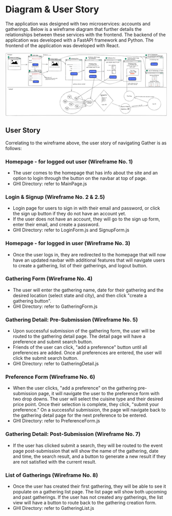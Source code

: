 # Diagram & User Story

The application was designed with two microservices: accounts and gatherings. Below is a wireframe diagram that further details the relationships between these services with the frontend. The backend of the application was developed with a FastAPI framework and Python. The frontend of the application was developed with React.

<img src="./GatherWireframe.png" />

<br />

## User Story
Correlating to the wireframe above, the user story of navigating Gather is as follows:
### Homepage - for logged out user (Wireframe No. 1)
- The user comes to the homepage that has info about the site and an option to login through the button on the navbar at top of page.
- GHI Directory: refer to MainPage.js

### Login & Signup (Wireframe No. 2 & 2.5)
- Login page for users to sign in with their email and password, or click the sign
up button if they do not have an account yet.
- If the user does not have an account, they will go to the sign up form, enter their email, and create a password.
- GHI Directory: refer to LoginForm.js and SignupForm.js

### Homepage - for logged in user (Wireframe No. 3)
- Once the user logs in, they are redirected to the homepage that will now have an updated navbar with additional features that will navigate users to create a gathering, list of their gatherings, and logout button.

### Gathering Form (Wireframe No. 4)
- The user will enter the gathering name, date for their gathering and the desired
location (select state and city), and then click "create a gathering button".
- GHI Directory: refer to GatheringForm.js

### Gathering Detail: Pre-Submission (Wireframe No. 5)
- Upon successful submission of the gathering form, the user will be routed to the gathering detail page. The detail page will have a preference and submit search button.
- Friends of the user can click, "add a preference" button until all preferences are added. Once all preferences are entered, the user will click the submit search button.
- GHI Directory: refer to GatheringDetail.js

### Preference Form (Wireframe No. 6)
- When the user clicks, "add a preference" on the gathering pre-submission page, it will navigate the user to the preference form with two drop downs. The user will select the cuisine type and their desired price point. Once their selection is complete, they click, "submit your preference." On a successful submission, the page
will navigate back to the gathering detail page for the next preference to be entered.
- GHI Directory: refer to PreferenceForm.js

### Gathering Detail: Post-Submission (Wireframe No. 7)
- If the user has clicked submit a search, they will be routed to the event page post-submission that will show the name of the gathering, date and time, the search result, and a button to generate a new result if they are not satisfied with the current result.

### List of Gatherings (Wireframe No. 8)
- Once the user has created their first gathering, they will be able to see it populate on a gathering list page. The list page will show both upcoming and past gatherings. If the
user has not created any gatherings, the list view will have a button to route back to the gathering creation form.
- GHI Directory: refer to GatheringList.js
